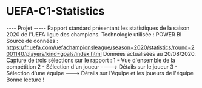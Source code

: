 # UEFA-C1-Statistics
---- Projet -----  Rapport standard présentant les statistiques de la saison 2020 de l'UEFA ligue des champions.  Technologie utilisée : POWER BI  Source de données : https://fr.uefa.com/uefachampionsleague/season=2020/statistics/round=2001140/players/kind=goals/index.html  Données actualisées au 20/08/2020.  Capture de trois sélections sur le rapport :   1 - Vue d'ensemble de la compétition  2 - Sélection d'un joueur ----> Détails sur le joueur  3 - Sélection d'une équipe ---> Détails sur l'équipe et les joueurs de l'équipe   Bonne lecture !

